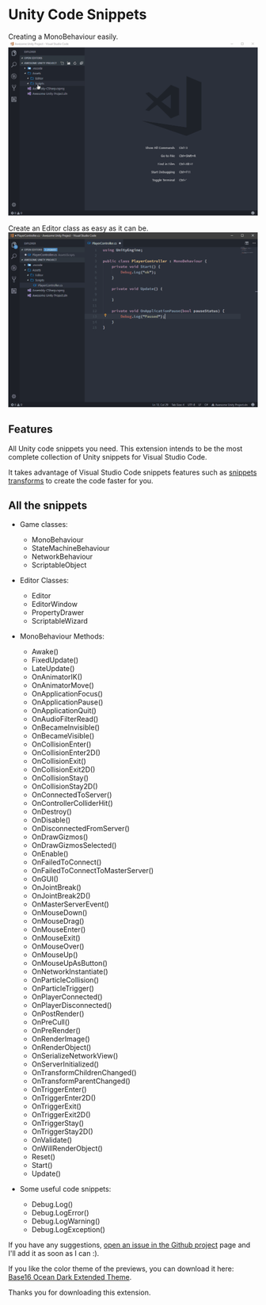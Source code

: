 # Unity Code Snippets #

Creating a MonoBehaviour easily.
![MonoBehaviour](images/usage-01.gif)

Create an Editor class as easy as it can be.
![Unity Editor](images/usage-02.gif)

## Features

All Unity code snippets you need. This extension intends to be the most complete collection of Unity snippets for Visual Studio Code.

It takes advantage of Visual Studio Code snippets features such as [snippets transforms](https://code.visualstudio.com/updates/v1_17#_snippet-transforms) to create the code faster for you.

## All the snippets

* Game classes:
	* MonoBehaviour
	* StateMachineBehaviour
	* NetworkBehaviour
	* ScriptableObject

* Editor Classes:
	* Editor
	* EditorWindow
	* PropertyDrawer
	* ScriptableWizard

* MonoBehaviour Methods:
	* Awake()
	* FixedUpdate()
	* LateUpdate()
	* OnAnimatorIK()
	* OnAnimatorMove()
	* OnApplicationFocus()
	* OnApplicationPause()
	* OnApplicationQuit()
	* OnAudioFilterRead()
	* OnBecameInvisible()
	* OnBecameVisible()
	* OnCollisionEnter()
	* OnCollisionEnter2D()
	* OnCollisionExit()
	* OnCollisionExit2D()
	* OnCollisionStay()
	* OnCollisionStay2D()
	* OnConnectedToServer()
	* OnControllerColliderHit()
	* OnDestroy()
	* OnDisable()
	* OnDisconnectedFromServer()
	* OnDrawGizmos()
	* OnDrawGizmosSelected()
	* OnEnable()
	* OnFailedToConnect()
	* OnFailedToConnectToMasterServer()
	* OnGUI()
	* OnJointBreak()
	* OnJointBreak2D()
	* OnMasterServerEvent()
	* OnMouseDown()
	* OnMouseDrag()
	* OnMouseEnter()
	* OnMouseExit()
	* OnMouseOver()
	* OnMouseUp()
	* OnMouseUpAsButton()
	* OnNetworkInstantiate()
	* OnParticleCollision()
	* OnParticleTrigger()
	* OnPlayerConnected()
	* OnPlayerDisconnected()
	* OnPostRender()
	* OnPreCull()
	* OnPreRender()
	* OnRenderImage()
	* OnRenderObject()
	* OnSerializeNetworkView()
	* OnServerInitialized()
	* OnTransformChildrenChanged()
	* OnTransformParentChanged()
	* OnTriggerEnter()
	* OnTriggerEnter2D()
	* OnTriggerExit()
	* OnTriggerExit2D()
	* OnTriggerStay()
	* OnTriggerStay2D()
	* OnValidate()
	* OnWillRenderObject()
	* Reset()
	* Start()
	* Update()

* Some useful code snippets:
	* Debug.Log()
	* Debug.LogError()
	* Debug.LogWarning()
	* Debug.LogException()

If you have any suggestions, [open an issue in the Github project](https://github.com/kleber-swf/vscode-code-unity-snippets/issues) page and I'll add it as soon as I can :).

If you like the color theme of the previews, you can download it here: [Base16 Ocean Dark Extended Theme](https://marketplace.visualstudio.com/items?itemName=kleber-swf.ocean-dark-extended).

Thanks you for downloading this extension.